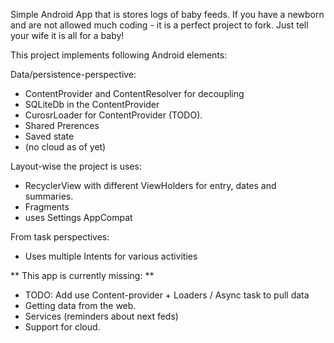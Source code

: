 Simple Android App that is stores logs of baby feeds.
If you have a newborn and are not allowed much coding - it is a perfect project to fork.
Just tell your wife it is all for a baby!

This project implements following Android elements:

Data/persistence-perspective:
 - ContentProvider and ContentResolver for decoupling
 - SQLiteDb in the ContentProvider
 - CurosrLoader for ContentProvider (TODO).
 - Shared Prerences
 - Saved state
 - (no cloud as of yet)

Layout-wise the project is uses:
 - RecyclerView with different ViewHolders for entry, dates and summaries.
 - Fragments
 - uses Settings AppCompat

From task perspectives:
 - Uses multiple Intents for various activities

** This app is currently missing: **
 - TODO: Add use Content-provider + Loaders / Async task to pull data
 - Getting data from the web.
 - Services (reminders about next feds)
 - Support for cloud.



